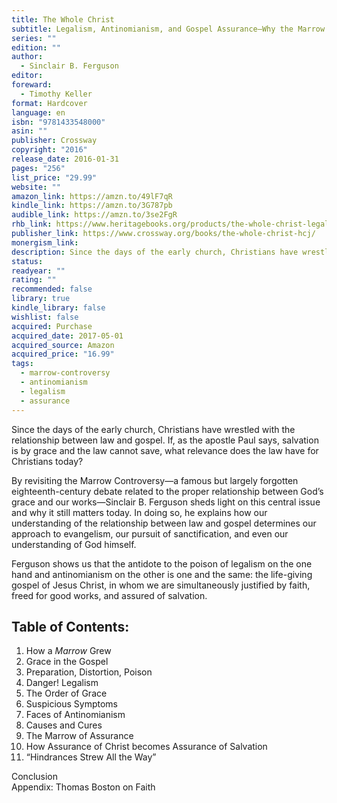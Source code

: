 ```yaml
---
title: The Whole Christ
subtitle: Legalism, Antinomianism, and Gospel Assurance―Why the Marrow Controversy Still Matters
series: ""
edition: ""
author:
  - Sinclair B. Ferguson
editor: 
foreward:
  - Timothy Keller
format: Hardcover
language: en
isbn: "9781433548000"
asin: ""
publisher: Crossway
copyright: "2016"
release_date: 2016-01-31
pages: "256"
list_price: "29.99"
website: ""
amazon_link: https://amzn.to/49lF7qR
kindle_link: https://amzn.to/3G787pb
audible_link: https://amzn.to/3se2FgR
rhb_link: https://www.heritagebooks.org/products/the-whole-christ-legalism-antinomianism-and-gospel-assurance-why-the-marrow-controversy-still-matters-ferguson.html
publisher_link: https://www.crossway.org/books/the-whole-christ-hcj/
monergism_link: 
description: Since the days of the early church, Christians have wrestled with the relationship between law and gospel. If, as the apostle Paul says, salvation is by grace and the law cannot save, what relevance does the law have for Christians today?
status: 
readyear: ""
rating: ""
recommended: false
library: true
kindle_library: false
wishlist: false
acquired: Purchase
acquired_date: 2017-05-01
acquired_source: Amazon
acquired_price: "16.99"
tags:
  - marrow-controversy
  - antinomianism
  - legalism
  - assurance
---
```

Since the days of the early church, Christians have wrestled with the relationship between law and gospel. If, as the apostle Paul says, salvation is by grace and the law cannot save, what relevance does the law have for Christians today?

By revisiting the Marrow Controversy―a famous but largely forgotten eighteenth-century debate related to the proper relationship between God’s grace and our works―Sinclair B. Ferguson sheds light on this central issue and why it still matters today. In doing so, he explains how our understanding of the relationship between law and gospel determines our approach to evangelism, our pursuit of sanctification, and even our understanding of God himself.

Ferguson shows us that the antidote to the poison of legalism on the one hand and antinomianism on the other is one and the same: the life-giving gospel of Jesus Christ, in whom we are simultaneously justified by faith, freed for good works, and assured of salvation.

## Table of Contents:

1. How a _Marrow_ Grew
2. Grace in the Gospel
3. Preparation, Distortion, Poison
4. Danger! Legalism
5. The Order of Grace
6. Suspicious Symptoms
7. Faces of Antinomianism
8. Causes and Cures
9. The Marrow of Assurance
10. How Assurance of Christ becomes Assurance of Salvation
11. “Hindrances Strew All the Way”

Conclusion  
Appendix: Thomas Boston on Faith